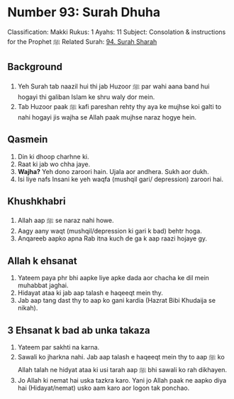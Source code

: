 # Number 93: Surah Dhuha

Classification: Makki
Rukus: 1
Ayahs: 11
Subject: Consolation & instructions for the Prophet ﷺ
Related Surah: [94. Surah Sharah](94_Surah_Sharah.md)

## Background

1. Yeh Surah tab naazil hui thi jab Huzoor ﷺ par wahi aana band hui hogayi thi galiban Islam ke shru waly dor mein.
2. Tab Huzoor paak ﷺ kafi pareshan rehty thy aya ke mujhse koi galti to nahi hogayi jis wajha se Allah paak mujhse naraz hogye hein.

## Qasmein

1. Din ki dhoop charhne ki.
2. Raat ki jab wo chha jaye.
3. **Wajha?** Yeh dono zaroori hain. Ujala aor andhera. Sukh aor dukh.
4. Isi liye nafs Insani ke yeh waqfa (mushqil gari/ depression) zaroori
 hai.

## Khushkhabri

1. Allah aap ﷺ se naraz nahi howe.
2. Aagy aany waqt (mushqil/depression ki gari k bad) behtr hoga.
3. Anqareeb aapko apna Rab itna kuch de ga k aap raazi hojaye gy.

## Allah k ehsanat

1. Yateem paya phr bhi aapke liye apke dada aor chacha ke dil mein muhabbat jaghai.
2. Hidayat ataa ki jab aap talash e haqeeqt mein thy.
3. Jab aap tang dast thy to aap ko gani kardia (Hazrat Bibi Khudaija se nikah).

## 3 Ehsanat k bad ab unka takaza

1. Yateem par sakhti na karna.
2. Sawali ko  jharkna nahi. Jab aap talash e haqeeqt mein thy to aap ﷺ ko Allah talah ne hidyat ataa ki usi tarah aap ﷺ bhi sawali ko rah dikhayen.
3. Jo Allah ki nemat hai uska tazkra karo. Yani jo Allah paak ne aapko diya hai (Hidayat/nemat) usko aam karo aor logon tak ponchao.
